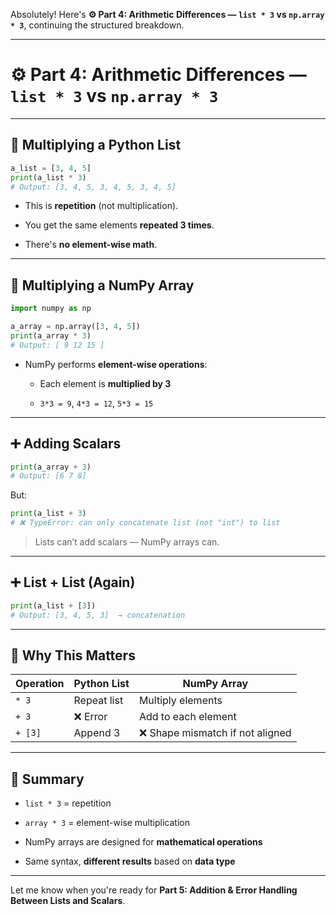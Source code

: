 Absolutely! Here's **⚙️ Part 4: Arithmetic Differences — `list * 3` vs `np.array * 3`**, continuing the structured breakdown.

---

# ⚙️ Part 4: Arithmetic Differences — `list * 3` vs `np.array * 3`

---

## 🔁 Multiplying a Python List

```python
a_list = [3, 4, 5]
print(a_list * 3)
# Output: [3, 4, 5, 3, 4, 5, 3, 4, 5]
```

- This is **repetition** (not multiplication).
    
- You get the same elements **repeated 3 times**.
    
- There's **no element-wise math**.
    

---

## 🔢 Multiplying a NumPy Array

```python
import numpy as np

a_array = np.array([3, 4, 5])
print(a_array * 3)
# Output: [ 9 12 15 ]
```

- NumPy performs **element-wise operations**:
    
    - Each element is **multiplied by 3**
        
    - `3*3 = 9`, `4*3 = 12`, `5*3 = 15`
        

---

## ➕ Adding Scalars

```python
print(a_array + 3)
# Output: [6 7 8]
```

But:

```python
print(a_list + 3)
# ❌ TypeError: can only concatenate list (not "int") to list
```

> Lists can’t add scalars — NumPy arrays can.

---

## ➕ List + List (Again)

```python
print(a_list + [3])
# Output: [3, 4, 5, 3]  → concatenation
```

---

## 🧠 Why This Matters

|Operation|Python List|NumPy Array|
|---|---|---|
|`* 3`|Repeat list|Multiply elements|
|`+ 3`|❌ Error|Add to each element|
|`+ [3]`|Append 3|❌ Shape mismatch if not aligned|

---

## 📌 Summary

- `list * 3` = repetition
    
- `array * 3` = element-wise multiplication
    
- NumPy arrays are designed for **mathematical operations**
    
- Same syntax, **different results** based on **data type**
    

---

Let me know when you're ready for **Part 5: Addition & Error Handling Between Lists and Scalars**.